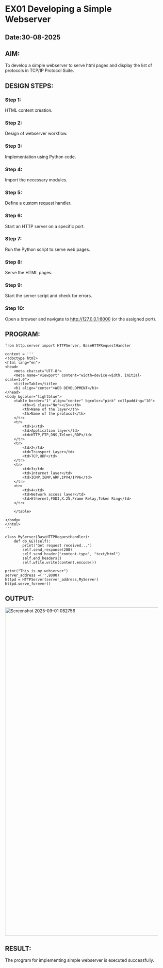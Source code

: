 # EX01 Developing a Simple Webserver
## Date:30-08-2025

## AIM:
To develop a simple webserver to serve html pages and display the list of protocols in TCP/IP Protocol Suite.

## DESIGN STEPS:
### Step 1: 
HTML content creation.

### Step 2:
Design of webserver workflow.

### Step 3:
Implementation using Python code.

### Step 4:
Import the necessary modules.

### Step 5:
Define a custom request handler.

### Step 6:
Start an HTTP server on a specific port.

### Step 7:
Run the Python script to serve web pages.

### Step 8:
Serve the HTML pages.

### Step 9:
Start the server script and check for errors.

### Step 10:
Open a browser and navigate to http://127.0.0.1:8000 (or the assigned port).

## PROGRAM:
```
from http.server import HTTPServer, BaseHTTPRequestHandler

content = '''
<!doctype html>
<html lang="en">
<head>
    <meta charset="UTF-8">
    <meta name="viewport" content="width=device-width, initial-scale=1.0">
    <title>Table</title>
    <h1 align="center">WEB DEVELOPMENT</h1>
</head>
<body bgcolor="lightblue">
    <table border="1" align="center" bgcolor="pink" cellpadding="10">
        <th><S class="No"></S></th>
        <th>Name of the layer</th>
        <th>Name of the protocol</th>
    </tr>
    <tr>
        <td>1</td>
        <td>Application layer</td>
        <td>HTTP,FTP,DNS,Telnet,RDP</td>
    </tr>
    <tr>
        <td>2</td>
        <td>Transport Layer</td>
        <td>TCP,UDP</td>
    </tr>
    <tr>
        <td>3</td>
        <td>Internet layer</td>
        <td>ICMP,IGMP,ARP,IPV4/IPV6</td>
    </tr>
    <tr>
        <td>4</td>
        <td>Network access layer</td>
        <td>Ethernet,FDDI,X.25,Frame Relay,Token Ring</td>
    </tr>
    
    </table>

</body>
</html>
'''

class MyServer(BaseHTTPRequestHandler):
    def do_GET(self):
        print("Get request received...")
        self.send_response(200) 
        self.send_header("content-type", "text/html")       
        self.end_headers()
        self.wfile.write(content.encode())

print("This is my webserver") 
server_address =('',8000)
httpd = HTTPServer(server_address,MyServer)
httpd.serve_forever()
```

## OUTPUT:
<img width="1920" height="1080" alt="Screenshot 2025-09-01 082756" src="https://github.com/user-attachments/assets/bf812399-e825-409b-895a-265247f54520" />


## RESULT:
The program for implementing simple webserver is executed successfully.
